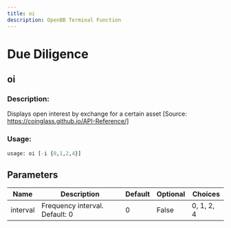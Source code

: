 ```yaml
---
title: oi
description: OpenBB Terminal Function
---
```


# Due Diligence

## oi

### Description: 

Displays open interest by exchange for a certain asset [Source: https://coinglass.github.io/API-Reference/]

### Usage: 
```python
usage: oi [-i {0,1,2,4}]
```

## Parameters

| Name | Description | Default | Optional | Choices |
| ---- | ----------- | ------- | -------- | ------- |
| interval | Frequency interval. Default: 0 | 0 | False | 0, 1, 2, 4 |


